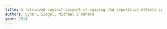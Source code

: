 ```yaml
---
title: A retrieved context account of spacing and repetition effects in free recall.
authors: Lynn L Siegel, Michael J Kahana
year: 2014
---
```


